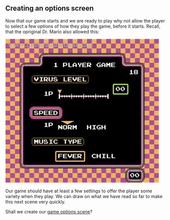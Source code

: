 ## Creating an options screen
Now that our game starts and we are ready to play why not allow the player to select a few options of how they play the game, before it starts. Recall, that the opriginal Dr. Mario also allowed this:

![](img/settings.jpg)

Our game should have at least a few settings to offer the player some variety when they play.
We can draw on what we have read so far to make this next scene very quickly.

Shall we create our [game options scene](options_scene.md)?